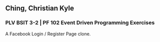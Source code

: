 ## Ching, Christian Kyle

### PLV BSIT 3-2 | PF 102 Event Driven Programming Exercises

A Facebook Login / Register Page clone.
